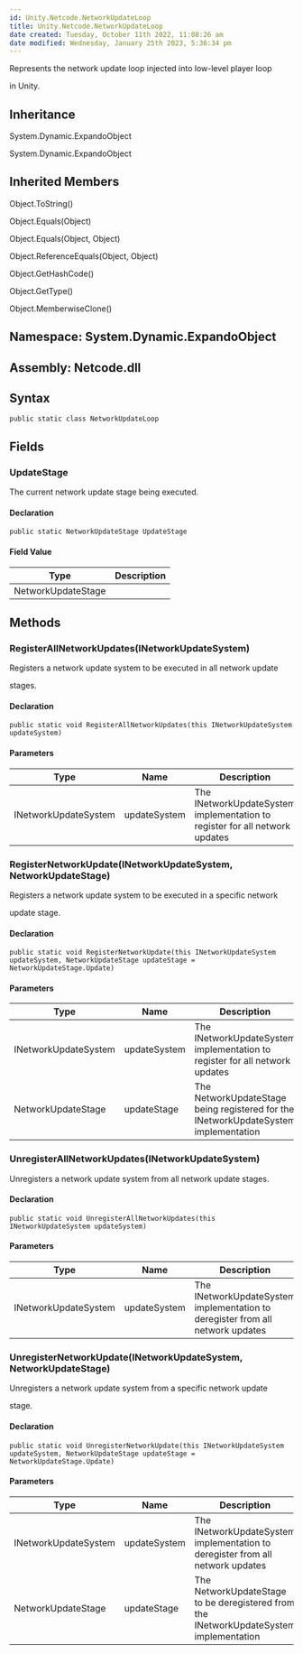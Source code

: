 ```yaml
---
id: Unity.Netcode.NetworkUpdateLoop
title: Unity.Netcode.NetworkUpdateLoop
date created: Tuesday, October 11th 2022, 11:08:26 am
date modified: Wednesday, January 25th 2023, 5:36:34 pm
---
```


<div class="markdown level0 summary">

Represents the network update loop injected into low-level player loop

in Unity.

</div>

<div class="markdown level0 conceptual">

</div>

<div class="inheritance">

## Inheritance

<div class="level0">

System.Dynamic.ExpandoObject

</div>

<div class="level1">

System.Dynamic.ExpandoObject

</div>

</div>

<div class="inheritedMembers">

## Inherited Members

<div>

Object.ToString()

</div>

<div>

Object.Equals(Object)

</div>

<div>

Object.Equals(Object, Object)

</div>

<div>

Object.ReferenceEquals(Object, Object)

</div>

<div>

Object.GetHashCode()

</div>

<div>

Object.GetType()

</div>

<div>

Object.MemberwiseClone()

</div>

</div>

## **Namespace**: System.Dynamic.ExpandoObject

## **Assembly**: Netcode.dll

## Syntax

``` lang-csharp
public static class NetworkUpdateLoop
```

## Fields

### UpdateStage

<div class="markdown level1 summary">

The current network update stage being executed.

</div>

<div class="markdown level1 conceptual">

</div>

#### Declaration

``` lang-csharp
public static NetworkUpdateStage UpdateStage
```

#### Field Value

| Type               | Description |
|--------------------|-------------|
| NetworkUpdateStage |             |

## Methods

### RegisterAllNetworkUpdates(INetworkUpdateSystem)

<div class="markdown level1 summary">

Registers a network update system to be executed in all network update

stages.

</div>

<div class="markdown level1 conceptual">

</div>

#### Declaration

``` lang-csharp
public static void RegisterAllNetworkUpdates(this INetworkUpdateSystem updateSystem)
```

#### Parameters

| Type                 | Name         | Description                                                                 |
|----------------------|--------------|-----------------------------------------------------------------------------|
| INetworkUpdateSystem | updateSystem | The INetworkUpdateSystem implementation to register for all network updates |

### RegisterNetworkUpdate(INetworkUpdateSystem, NetworkUpdateStage)

<div class="markdown level1 summary">

Registers a network update system to be executed in a specific network

update stage.

</div>

<div class="markdown level1 conceptual">

</div>

#### Declaration

``` lang-csharp
public static void RegisterNetworkUpdate(this INetworkUpdateSystem updateSystem, NetworkUpdateStage updateStage = NetworkUpdateStage.Update)
```

#### Parameters

| Type                 | Name         | Description                                                                         |
|----------------------|--------------|-------------------------------------------------------------------------------------|
| INetworkUpdateSystem | updateSystem | The INetworkUpdateSystem implementation to register for all network updates         |
| NetworkUpdateStage   | updateStage  | The NetworkUpdateStage being registered for the INetworkUpdateSystem implementation |

### UnregisterAllNetworkUpdates(INetworkUpdateSystem)

<div class="markdown level1 summary">

Unregisters a network update system from all network update stages.

</div>

<div class="markdown level1 conceptual">

</div>

#### Declaration

``` lang-csharp
public static void UnregisterAllNetworkUpdates(this INetworkUpdateSystem updateSystem)
```

#### Parameters

| Type                 | Name         | Description                                                                    |
|----------------------|--------------|--------------------------------------------------------------------------------|
| INetworkUpdateSystem | updateSystem | The INetworkUpdateSystem implementation to deregister from all network updates |

### UnregisterNetworkUpdate(INetworkUpdateSystem, NetworkUpdateStage)

<div class="markdown level1 summary">

Unregisters a network update system from a specific network update

stage.

</div>

<div class="markdown level1 conceptual">

</div>

#### Declaration

``` lang-csharp
public static void UnregisterNetworkUpdate(this INetworkUpdateSystem updateSystem, NetworkUpdateStage updateStage = NetworkUpdateStage.Update)
```

#### Parameters

| Type                 | Name         | Description                                                                            |
|----------------------|--------------|----------------------------------------------------------------------------------------|
| INetworkUpdateSystem | updateSystem | The INetworkUpdateSystem implementation to deregister from all network updates         |
| NetworkUpdateStage   | updateStage  | The NetworkUpdateStage to be deregistered from the INetworkUpdateSystem implementation |
